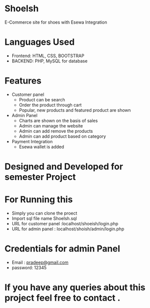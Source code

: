 # ShoeIsh
E-Commerce site for shoes with Esewa Integration
# Languages Used
  - Frontend: HTML, CSS, BOOTSTRAP
  - BACKEND: PHP, MySQL for database

# Features
  - Customer panel
    - Product can be search 
    - Order the product through cart
    - Popular, new products and featured product are shown
  - Admin Panel
    - Charts are shown on the basis of sales
    - Admin can manage the website 
    - Admin can add remove the products
    - Admin can add product based on category 
  - Payment Integration
    - Esewa wallet is added 
 
# Designed and Developed for semester Project
# For Running this 
- Simply you can clone the proect
- Import sql file name ShoeIsh.sql
- URL for customer panel :localhost/shoeish/login.php
- URL for admin panel : localhost/shoish/admin/login.php

# Credentials for admin Panel
- Email : pradeep@gmail.com
- password: 12345

# If you have any queries about this project feel free to contact .
